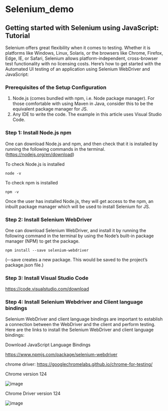# Selenium_demo

## Getting started with Selenium using JavaScript: Tutorial
Selenium offers great flexibility when it comes to testing. Whether it is platforms like Windows, Linux, Solaris, or the browsers like Chrome, Firefox, Edge, IE, or Safari, Selenium allows platform-independent, cross-browser test functionality with no licensing costs. Here’s how to get started with the Automated UI testing of an application using Selenium WebDriver and JavaScript:

### Prerequisites of the Setup Configuration
1. Node.js (comes bundled with npm, i.e. Node package manager). For those comfortable with using Maven in Java, consider this to be the equivalent package manager for JS.
2. Any IDE to write the code. The example in this article uses Visual Studio Code. 

### Step 1: Install Node.js npm
One can download Node.js and npm, and then check that it is installed by running the following commands in the terminal.
(https://nodejs.org/en/download)

To check Node.js is installed
```
node -v
```
To check npm is installed
```
npm -v
```
Once the user has installed Node.js, they will get access to the npm, an inbuilt package manager which will be used to install Selenium for JS.

### Step 2: Install Selenium WebDriver
One can download Selenium WebDriver, and install it by running the following command in the terminal by using the Node’s built-in package manager (NPM) to get the package.
```
npm install --save selenium-webdriver
```
(–-save creates a new package. This would be saved to the project’s package.json file.)

### Step 3: Install Visual Studio Code
https://code.visualstudio.com/download

### Step 4: Install Selenium Webdriver and Client language bindings
Selenium WebDriver and client language bindings are important to establish a connection between the WebDriver and the client and perform testing. Here are the links to install the Selenium WebDriver and client language bindings:

Download JavaScript Language Bindings

https://www.npmjs.com/package/selenium-webdriver

chrome driver: https://googlechromelabs.github.io/chrome-for-testing/

Chrome version 124

![image](https://github.com/quanggv1/selenium_demo/assets/22222802/95a5d9fd-06b8-423f-bbbe-f2826d8fb929)

Chrome Driver version 124

![image](https://github.com/quanggv1/selenium_demo/assets/22222802/76aed48e-ec68-4bb4-89c0-2c3d4581d2ac)






